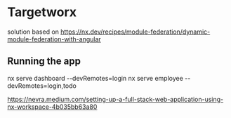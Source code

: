 # Targetworx

solution based on
https://nx.dev/recipes/module-federation/dynamic-module-federation-with-angular

## Running the app

nx serve dashboard --devRemotes=login
nx serve employee --devRemotes=login,todo


https://nevra.medium.com/setting-up-a-full-stack-web-application-using-nx-workspace-4b035bb63a80